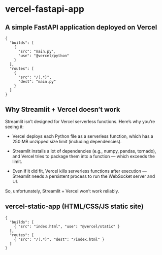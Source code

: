 # vercel-fastapi-app

## A simple FastAPI application deployed on Vercel

```
{
  "builds": [
    {
      "src": "main.py",
      "use": "@vercel/python"
    }
  ],
  "routes": [
    {
      "src": "/(.*)",
      "dest": "main.py"
    }
  ]
}
```
## Why Streamlit + Vercel doesn’t work
Streamlit isn’t designed for Vercel serverless functions. Here’s why you’re seeing it:

*   Vercel deploys each Python file as a serverless function, which has a 250 MB unzipped size limit (including dependencies).

*   Streamlit installs a lot of dependencies (e.g., numpy, pandas, tornado), and Vercel tries to package them into a function — which exceeds the limit.

*   Even if it did fit, Vercel kills serverless functions after execution — Streamlit needs a persistent process to run the WebSocket server and UI.

So, unfortunately, Streamlit + Vercel won’t work reliably.


## vercel-static-app (HTML/CSS/JS static site) 
```
{
  "builds": [
    { "src": "index.html", "use": "@vercel/static" }
  ],
  "routes": [
    { "src": "/(.*)", "dest": "/index.html" }
  ]
}
```